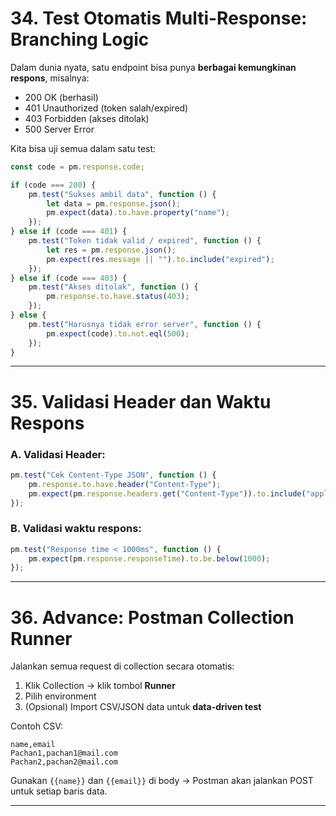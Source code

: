 # 34. Test Otomatis Multi-Response: Branching Logic

Dalam dunia nyata, satu endpoint bisa punya **berbagai kemungkinan respons**, misalnya:

* 200 OK (berhasil)
* 401 Unauthorized (token salah/expired)
* 403 Forbidden (akses ditolak)
* 500 Server Error

Kita bisa uji semua dalam satu test:

```javascript
const code = pm.response.code;

if (code === 200) {
    pm.test("Sukses ambil data", function () {
        let data = pm.response.json();
        pm.expect(data).to.have.property("name");
    });
} else if (code === 401) {
    pm.test("Token tidak valid / expired", function () {
        let res = pm.response.json();
        pm.expect(res.message || "").to.include("expired");
    });
} else if (code === 403) {
    pm.test("Akses ditolak", function () {
        pm.response.to.have.status(403);
    });
} else {
    pm.test("Harusnya tidak error server", function () {
        pm.expect(code).to.not.eql(500);
    });
}
```

---

# 35. Validasi Header dan Waktu Respons

### A. Validasi Header:

```javascript
pm.test("Cek Content-Type JSON", function () {
    pm.response.to.have.header("Content-Type");
    pm.expect(pm.response.headers.get("Content-Type")).to.include("application/json");
});
```

### B. Validasi waktu respons:

```javascript
pm.test("Response time < 1000ms", function () {
    pm.expect(pm.response.responseTime).to.be.below(1000);
});
```

---

# 36. Advance: Postman Collection Runner

Jalankan semua request di collection secara otomatis:

1. Klik Collection → klik tombol **Runner**
2. Pilih environment
3. (Opsional) Import CSV/JSON data untuk **data-driven test**

Contoh CSV:

```csv
name,email
Pachan1,pachan1@mail.com
Pachan2,pachan2@mail.com
```

Gunakan `{{name}}` dan `{{email}}` di body → Postman akan jalankan POST untuk setiap baris data.

---
